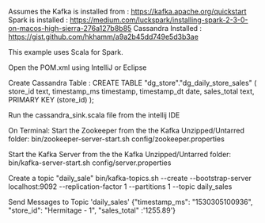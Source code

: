 Assumes the Kafka is installed from : https://kafka.apache.org/quickstart
Spark is installed : https://medium.com/luckspark/installing-spark-2-3-0-on-macos-high-sierra-276a127b8b85
Cassandra Installed : https://gist.github.com/hkhamm/a9a2b45dd749e5d3b3ae


 This example uses Scala for Spark.

Open the POM.xml using IntelliJ or Eclipse

Create Cassandra Table :
CREATE TABLE "dg_store"."dg_daily_store_sales" (
	 store_id text,
     timestamp_ms timestamp,
     timestamp_dt date,
     sales_total  text,
	PRIMARY KEY (store_id)
);

Run the cassandra_sink.scala file from the intellij IDE

On Terminal:
Start the Zookeeper from the the Kafka Unzipped/Untarred folder:
 bin/zookeeper-server-start.sh config/zookeeper.properties

Start the Kafka Server from the the Kafka Unzipped/Untarred folder:
 bin/kafka-server-start.sh config/server.properties
 
Create a topic "daily_sale"
bin/kafka-topics.sh --create --bootstrap-server localhost:9092 --replication-factor 1 --partitions 1 --topic daily_sales

Send Messages to Topic 'daily_sales'
{"timestamp_ms": "1530305100936", "store_id": "Hermitage - 1", "sales_total" :'1255.89'}



 
